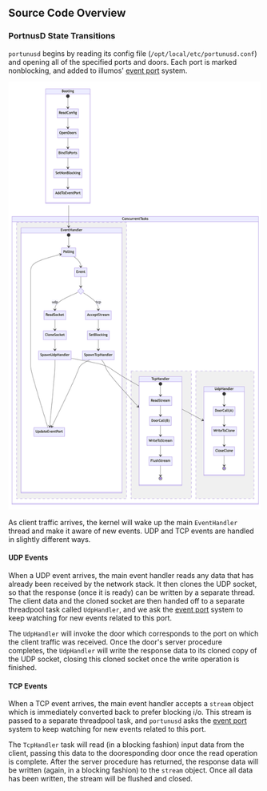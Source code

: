 ## Source Code Overview


### PortnusD State Transitions
`portunusd` begins by reading its config file (`/opt/local/etc/portunusd.conf`)
and opening all of the specified ports and doors. Each port is marked
nonblocking, and added to illumos' [event port][1] system.

![Detailed Server State](../etc/diagrams/detailed-server-state.png)

As client traffic arrives, the kernel will wake up the main `EventHandler`
thread and make it aware of new events. UDP and TCP events are handled in
slightly different ways.


#### UDP Events
When a UDP event arrives, the main event handler reads any data that has already
been received by the network stack. It then clones the UDP socket, so that the
response (once it is ready) can be written by a separate thread. The client data
and the cloned socket are then handed off to a separate threadpool task called
`UdpHandler`, and we ask the [event port][1] system to keep watching for new
events related to this port.

The `UdpHandler` will invoke the door which corresponds to the port on which the
client traffic was received. Once the door's server procedure completes, the
`UdpHandler` will write the response data to its cloned copy of the UDP socket,
closing this cloned socket once the write operation is finished.


#### TCP Events
When a TCP event arrives, the main event handler accepts a `stream` object which
is immediately converted back to prefer blocking i/o. This stream is passed to a
separate threadpool task, and `portunusd` asks the [event port][1] system to
keep watching for new events related to this port.

The `TcpHandler` task will read (in a blocking fashion) input data from the
client, passing this data to the dooresponding door once the read operation is
complete. After the server procedure has returned, the response data will be
written (again, in a blocking fashion) to the `stream` object. Once all data has
been written, the stream will be flushed and closed.

<!-- REFERENCES -->
[1]: https://illumos.org/man/port_create
